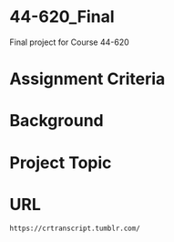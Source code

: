# 44-620_Final
Final project for Course 44-620

# Assignment Criteria

# Background

# Project Topic

# URL
    https://crtranscript.tumblr.com/